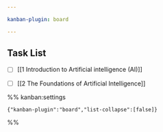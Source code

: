 ```yaml
---

kanban-plugin: board

---
```


## Task List

- [ ] [[1 Introduction to Artificial intelligence (AI)]]
- [ ] [[2 The Foundations of Artificial Intelligence]]




%% kanban:settings
```
{"kanban-plugin":"board","list-collapse":[false]}
```
%%